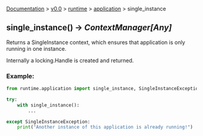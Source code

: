 [Documentation](/docs/documentation.md) >
 [v0.0](/docs/0.0/version.md) >
  [runtime](/docs/0.0/runtime/module.md) >
   [application](/docs/0.0/runtime/application/module.md) >
    single_instance

## single_instance() -> _ContextManager[Any]_

Returns a SingleInstance context, which ensures that application is only running in one instance.

Internally a locking.Handle is created and returned.

### Example:

```python
from runtime.application import single_instance, SingleInstanceException

try:
    with single_instance():
        ...

except SingleInstanceException:
    print("Another instance of this application is already running!")
```